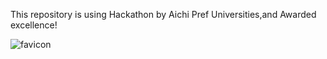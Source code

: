 This repository is using Hackathon by Aichi Pref Universities,and Awarded excellence!

![favicon](https://user-images.githubusercontent.com/36298285/66024069-d6b53680-e52d-11e9-9dfd-29c7533cf14e.png)
